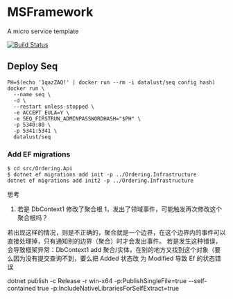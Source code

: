 # MSFramework
A micro service template

[![Build Status](https://dev.azure.com/zlzforever/cerberus/_apis/build/status/zlzforever.MSFramework?branchName=master)](https://dev.azure.com/zlzforever/cerberus/_build/latest?definitionId=10&branchName=master)


## Deploy Seq

```
PH=$(echo '1qazZAQ!' | docker run --rm -i datalust/seq config hash)
docker run \
  --name seq \
  -d \
  --restart unless-stopped \
  -e ACCEPT_EULA=Y \
  -e SEQ_FIRSTRUN_ADMINPASSWORDHASH="$PH" \
  -p 5340:80 \
  -p 5341:5341 \
  datalust/seq
```
### Add EF migrations 

```
$ cd src/Ordering.Api
$ dotnet ef migrations add init -p ../Ordering.Infrastructure
dotnet ef migrations add init2 -p ../Ordering.Infrastructure
```
 
 
 思考
 1. 若是 DbContext1 修改了聚合根 1，发出了领域事件，可能触发再次修改这个聚合根吗？
 
 若出现这样的情况，则是不正确的，聚合就是一个边界，在这个边界内的事件可以直接处理掉，只有通知别的边界（聚合）时才会发出事件。
 若是发生这种错误，会导致框架异常：DbContext1 add 聚合/实体，在别的地方又找到这个对象（要么因为没有提交查询不到，要么把 Added 状态改
 为 Modified 导致 Ef 的状态错误

dotnet publish -c Release -r win-x64 -p:PublishSingleFile=true --self-contained true -p:IncludeNativeLibrariesForSelfExtract=true